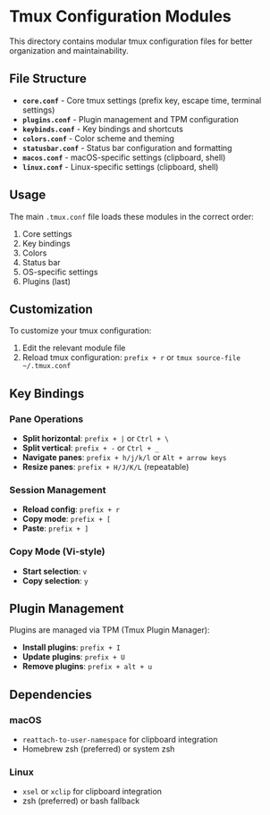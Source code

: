 # Tmux Configuration Modules

This directory contains modular tmux configuration files for better organization and maintainability.

## File Structure

- **`core.conf`** - Core tmux settings (prefix key, escape time, terminal settings)
- **`plugins.conf`** - Plugin management and TPM configuration
- **`keybinds.conf`** - Key bindings and shortcuts
- **`colors.conf`** - Color scheme and theming
- **`statusbar.conf`** - Status bar configuration and formatting
- **`macos.conf`** - macOS-specific settings (clipboard, shell)
- **`linux.conf`** - Linux-specific settings (clipboard, shell)

## Usage

The main `.tmux.conf` file loads these modules in the correct order:

1. Core settings
2. Key bindings  
3. Colors
4. Status bar
5. OS-specific settings
6. Plugins (last)

## Customization

To customize your tmux configuration:

1. Edit the relevant module file
2. Reload tmux configuration: `prefix + r` or `tmux source-file ~/.tmux.conf`

## Key Bindings

### Pane Operations
- **Split horizontal**: `prefix + |` or `Ctrl + \`
- **Split vertical**: `prefix + -` or `Ctrl + _`
- **Navigate panes**: `prefix + h/j/k/l` or `Alt + arrow keys`
- **Resize panes**: `prefix + H/J/K/L` (repeatable)

### Session Management
- **Reload config**: `prefix + r`
- **Copy mode**: `prefix + [`
- **Paste**: `prefix + ]`

### Copy Mode (Vi-style)
- **Start selection**: `v`
- **Copy selection**: `y`

## Plugin Management

Plugins are managed via TPM (Tmux Plugin Manager):

- **Install plugins**: `prefix + I`
- **Update plugins**: `prefix + U`
- **Remove plugins**: `prefix + alt + u`

## Dependencies

### macOS
- `reattach-to-user-namespace` for clipboard integration
- Homebrew zsh (preferred) or system zsh

### Linux  
- `xsel` or `xclip` for clipboard integration
- zsh (preferred) or bash fallback